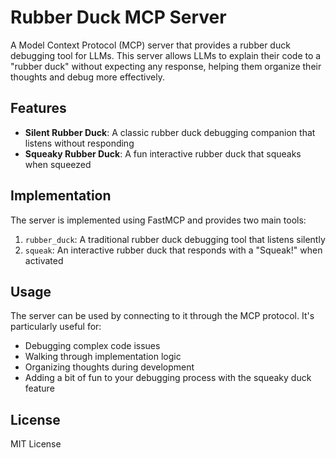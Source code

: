 # Rubber Duck MCP Server

A Model Context Protocol (MCP) server that provides a rubber duck debugging tool for LLMs. This server allows LLMs to explain their code to a "rubber duck" without expecting any response, helping them organize their thoughts and debug more effectively.

## Features

- **Silent Rubber Duck**: A classic rubber duck debugging companion that listens without responding
- **Squeaky Rubber Duck**: A fun interactive rubber duck that squeaks when squeezed

## Implementation

The server is implemented using FastMCP and provides two main tools:

1. `rubber_duck`: A traditional rubber duck debugging tool that listens silently
2. `squeak`: An interactive rubber duck that responds with a "Squeak!" when activated

## Usage

The server can be used by connecting to it through the MCP protocol. It's particularly useful for:
- Debugging complex code issues
- Walking through implementation logic
- Organizing thoughts during development
- Adding a bit of fun to your debugging process with the squeaky duck feature

## License

MIT License 
